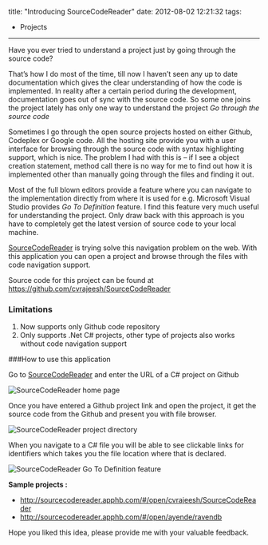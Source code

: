 title: "Introducing SourceCodeReader"
date: 2012-08-02 12:21:32
tags:
- Projects
---

Have you ever tried to understand a project just by going through the source code?

That’s how I do most of the time, till now I haven’t seen any up to date documentation which gives the clear understanding of how the code is implemented. In reality after a certain period during the development, documentation goes out of sync with the source code. So some one joins the project lately has only one way to understand the project *Go through the source code*

Sometimes I go through the open source projects hosted on either Github, Codeplex or Google code. All the hosting site provide you with a user interface for browsing through the source code with syntax highlighting support, which is nice. The problem I had with this is – if I see a object creation statement, method call there is no way for me to find out how it is implemented other than manually going through the files and finding it out.

Most of the full blown editors provide a feature where you can navigate to the implementation directly from where it is used for e.g. Microsoft Visual Studio provides *Go To Definition* feature. I find this feature very much useful for understanding the project. Only draw back with this approach is you have to completely get the latest version of source code to your local machine.

[SourceCodeReader][1] is trying solve this navigation problem on the web. With this application you can open a project and browse through the files with code navigation support.

Source code for this project can be found at https://github.com/cvrajeesh/SourceCodeReader

### Limitations

1. Now supports only Github code repository
2. Only supports .Net C#  projects, other type of projects also works without code navigation support


###How to use this application

Go to [SourceCodeReader][1] and enter the URL of a C# project on Github

![SourceCodeReader home page](/images/2012/08/20120802065851_image_thumb.png)

Once you have entered a Github project link and open the project, it get the source code from the Github and present you with file browser.

![SourceCodeReader project directory](/images/2012/08/20120802065857_image_thumb_2.png)

When you navigate to a C# file you will be able to see clickable links for identifiers which takes you the file location where that is declared.

![SourceCodeReader Go To Definition feature](/images/2012/08/20120802065903_image_thumb_1.png)

**Sample projects :**

* http://sourcecodereader.apphb.com/#/open/cvrajeesh/SourceCodeReader
* http://sourcecodereader.apphb.com/#/open/ayende/ravendb

Hope you liked this idea, please provide me with your valuable feedback.

[1]: http://sourcecodereader.apphb.com/
